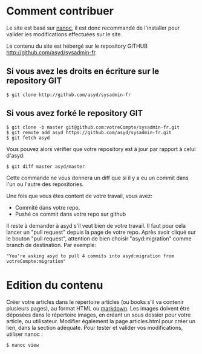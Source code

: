 Comment contribuer
==================

Le site est basé sur [nanoc](http://nanoc.stoneship.org/), il est donc recommandé de l'installer pour valider les modifications effectuées sur le site.

Le contenu du site est hébergé sur le repository GITHUB http://github.com/asyd/sysadmin-fr.

Si vous avez les droits en écriture sur le repository GIT
---

    $ git clone http://github.com/asyd/sysadmin-fr

Si vous avez forké le repository GIT
---

    $ git clone -b master git@github.com:votreCompte/sysadmin-fr.git
    $ git remote add asyd https://github.com/asyd/sysadmin-fr.git
    $ git fetch asyd

Vous pouvez alors vérifier que votre repository est à jour par rapport à celui d'asyd:

    $ git diff master asyd/master

Cette commande ne vous donnera un diff que si il y a eu un commit dans l'un ou l'autre des repositories.
   
Une fois que vous êtes content de votre travail, vous avez:

- Commité dans votre repo,
- Pushé ce commit dans votre repo sur github

Il reste à demander à asyd s'il veut bien de votre travail. Il faut pour cela
lancer un "pull request" depuis la page de votre repo. Après avoir cliqué sur
le bouton "pull request", attention de bien choisir "asyd:migration" comme
branch de destination. Par exemple:

    "You're asking asyd to pull 4 commits into asyd:migration from votreCompte:migration"

Edition du contenu
==================

Créer votre articles dans le répertoire articles (ou books s'il va contenir plusieurs pages), au format HTML ou [markdown](http://daringfireball.net/projects/markdown/syntax#). Les images doivent être déposées dans le répertoire images, en créant un sous dossier pour votre article, ou utilisateur. Modifier également la page articles.html pour créer un lien, dans la section adéquate. Pour tester et valider vos modifications, utiliser nanoc :

    $ nanoc view
